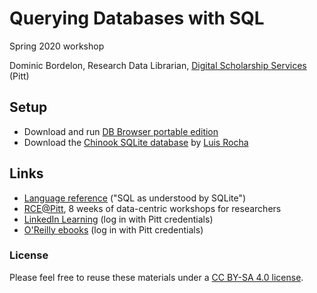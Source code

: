 # Querying Databases with SQL

Spring 2020 workshop

Dominic Bordelon, Research Data Librarian, [Digital Scholarship Services](https://library.pitt.edu/digital-scholarship-services) (Pitt)

## Setup
* Download and run [DB Browser portable edition](https://download.sqlitebrowser.org/SQLiteDatabaseBrowserPortable_3.11.2_English.paf.exe)
* Download the [Chinook SQLite database](https://github.com/lerocha/chinook-database/raw/master/ChinookDatabase/DataSources/Chinook_Sqlite.sqlite) by [Luis Rocha](https://github.com/lerocha)

## Links
* [Language reference](https://sqlite.org/lang.html) ("SQL as understood by SQLite")
* [RCE@Pitt](http://rce.pitt.edu/), 8 weeks of data-centric workshops for researchers
* [LinkedIn Learning](https://www.linkedin.com/learning/search?keywords=sql) (log in with Pitt credentials)
* [O'Reilly ebooks](https://learning.oreilly.com/search/?query=SQL) (log in with Pitt credentials)

### License
Please feel free to reuse these materials under a [CC BY-SA 4.0 license](https://creativecommons.org/licenses/by-sa/4.0/).
